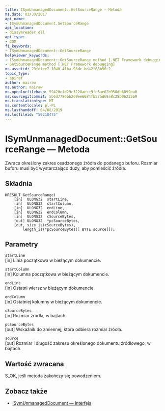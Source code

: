 ```yaml
---
title: ISymUnmanagedDocument::GetSourceRange — Metoda
ms.date: 03/30/2017
api_name:
- ISymUnmanagedDocument.GetSourceRange
api_location:
- diasymreader.dll
api_type:
- COM
f1_keywords:
- ISymUnmanagedDocument::GetSourceRange
helpviewer_keywords:
- ISymUnmanagedDocument::GetSourceRange method [.NET Framework debugging]
- GetSourceRange method [.NET Framework debugging]
ms.assetid: 20fefee7-1040-41ba-93dc-bd42f68b90c2
topic_type:
- apiref
author: mairaw
ms.author: mairaw
ms.openlocfilehash: 59420cfd29c3228aece9fc5ae02b950db6099ea0
ms.sourcegitcommit: 5b6d778ebb269ee6684fb57ad69a8c28b06235b9
ms.translationtype: MT
ms.contentlocale: pl-PL
ms.lasthandoff: 04/08/2019
ms.locfileid: "59218475"
---
```

# <a name="isymunmanageddocumentgetsourcerange-method"></a>ISymUnmanagedDocument::GetSourceRange — Metoda
Zwraca określony zakres osadzonego źródła do podanego buforu. Rozmiar buforu musi być wystarczająco duży, aby pomieścić źródła.  
  
## <a name="syntax"></a>Składnia  
  
```  
HRESULT GetSourceRange(  
    [in]  ULONG32  startLine,  
    [in]  ULONG32  startColumn,  
    [in]  ULONG32  endLine,  
    [in]  ULONG32  endColumn,  
    [in]  ULONG32  cSourceBytes,  
    [out] ULONG32  *pcSourceBytes,  
    [out, size_is(cSourceBytes),  
        length_is(*pcSourceBytes)] BYTE source[]);  
```  
  
## <a name="parameters"></a>Parametry  
 `startLine`  
 [in] Linia początkowa w bieżącym dokumencie.  
  
 `startColumn`  
 [in] Kolumna początkowa w bieżącym dokumencie.  
  
 `endLine`  
 [in] Ostatni wiersz w bieżącym dokumencie.  
  
 `endColumn`  
 [in] Ostatniej kolumny w bieżącym dokumencie.  
  
 `cSourceBytes`  
 [in] Rozmiar źródła, w bajtach.  
  
 `pcSourceBytes`  
 [out] Wskaźnik do zmiennej, która odbiera rozmiar źródła.  
  
 `source`  
 [out] Rozmiar i długość zakresu określonego dokumentu źródłowego, w bajtach.  
  
## <a name="return-value"></a>Wartość zwracana  
 S_OK, jeśli metoda zakończy się powodzeniem.  
  
## <a name="see-also"></a>Zobacz także

- [ISymUnmanagedDocument — Interfejs](../../../../docs/framework/unmanaged-api/diagnostics/isymunmanageddocument-interface.md)
